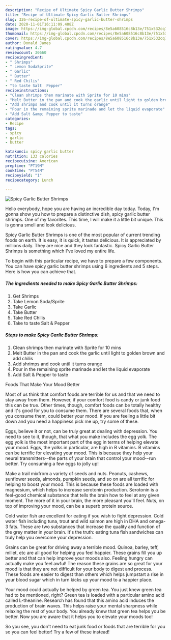 ```yaml
---
description: "Recipe of Ultimate Spicy Garlic Butter Shrimps"
title: "Recipe of Ultimate Spicy Garlic Butter Shrimps"
slug: 326-recipe-of-ultimate-spicy-garlic-butter-shrimps
date: 2020-11-01T16:11:09.408Z
image: https://img-global.cpcdn.com/recipes/8e5a608516c8b13e/751x532cq70/spicy-garlic-butter-shrimps-recipe-main-photo.jpg
thumbnail: https://img-global.cpcdn.com/recipes/8e5a608516c8b13e/751x532cq70/spicy-garlic-butter-shrimps-recipe-main-photo.jpg
cover: https://img-global.cpcdn.com/recipes/8e5a608516c8b13e/751x532cq70/spicy-garlic-butter-shrimps-recipe-main-photo.jpg
author: Donald James
ratingvalue: 4.7
reviewcount: 30660
recipeingredient:
- " Shrimps"
- " Lemon SodaSprite"
- " Garlic"
- " Butter"
- " Red Chilis"
- "to taste Salt  Pepper"
recipeinstructions:
- "Clean shrimps then marinate with Sprite for 10 mins"
- "Melt Butter in the pan and cook the garlic until light to golden brown and add chilis"
- "Add shrimps and cook until it turns orange"
- "Pour in the remaining sprite marinade and let the liquid evaporate"
- "Add Salt &amp; Pepper to taste"
categories:
- Recipe
tags:
- spicy
- garlic
- butter

katakunci: spicy garlic butter 
nutrition: 133 calories
recipecuisine: American
preptime: "PT19M"
cooktime: "PT54M"
recipeyield: "1"
recipecategory: Lunch

---
```



![Spicy Garlic Butter Shrimps](https://img-global.cpcdn.com/recipes/8e5a608516c8b13e/751x532cq70/spicy-garlic-butter-shrimps-recipe-main-photo.jpg)

Hello everybody, hope you are having an incredible day today. Today, I'm gonna show you how to prepare a distinctive dish, spicy garlic butter shrimps. One of my favorites. This time, I will make it a little bit unique. This is gonna smell and look delicious.



Spicy Garlic Butter Shrimps is one of the most popular of current trending foods on earth. It is easy, it is quick, it tastes delicious. It is appreciated by millions daily. They are nice and they look fantastic. Spicy Garlic Butter Shrimps is something which I've loved my entire life.


To begin with this particular recipe, we have to prepare a few components. You can have spicy garlic butter shrimps using 6 ingredients and 5 steps. Here is how you can achieve that.

<!--inarticleads1-->

##### The ingredients needed to make Spicy Garlic Butter Shrimps:

1. Get  Shrimps
1. Take  Lemon Soda/Sprite
1. Take  Garlic
1. Take  Butter
1. Take  Red Chilis
1. Take to taste Salt &amp; Pepper




<!--inarticleads2-->

##### Steps to make Spicy Garlic Butter Shrimps:

1. Clean shrimps then marinate with Sprite for 10 mins
1. Melt Butter in the pan and cook the garlic until light to golden brown and add chilis
1. Add shrimps and cook until it turns orange
1. Pour in the remaining sprite marinade and let the liquid evaporate
1. Add Salt &amp; Pepper to taste




Foods That Make Your Mood Better


Most of us think that comfort foods are terrible for us and that we need to stay away from them. However, if your comfort food is candy or junk food this can be true. Other times, though, comfort foods can be totally healthy and it's good for you to consume them. There are several foods that, when you consume them, could better your mood. If you are feeling a little bit down and you need a happiness pick me up, try some of these.

Eggs, believe it or not, can be truly great at dealing with depression. You need to see to it, though, that what you make includes the egg yolk. The egg yolk is the most important part of the egg in terms of helping elevate your mood. Eggs, the yolks in particular, are high in B vitamins. B vitamins can be terrific for elevating your mood. This is because they help your neural transmitters--the parts of your brain that control your mood--run better. Try consuming a few eggs to jolly up!

Make a trail mixfrom a variety of seeds and nuts. Peanuts, cashews, sunflower seeds, almonds, pumpkin seeds, and so on are all terrific for helping to boost your mood. This is because these foods are loaded with magnesium, which helps to increase serotonin production. Serotonin is a feel-good chemical substance that tells the brain how to feel at any given moment. The more of it in your brain, the more pleasant you'll feel. Nuts, on top of improving your mood, can be a superb protein source.

Cold water fish are excellent for eating if you wish to fight depression. Cold water fish including tuna, trout and wild salmon are high in DHA and omega-3 fats. These are two substances that increase the quality and function of the grey matter in your brain. It's the truth: eating tuna fish sandwiches can truly help you overcome your depression. 

Grains can be great for driving away a terrible mood. Quinoa, barley, teff, millet, etc are all good for helping you feel happier. These grains fill you up better and that can help improve your moods also. Feeling hungry can actually make you feel awful! The reason these grains are so great for your mood is that they are not difficult for your body to digest and process. These foods are easier to digest than others which helps jumpstart a rise in your blood sugar which in turn kicks up your mood to a happier place.

Your mood could actually be helped by green tea. You just knew green tea had to be mentioned, right? Green tea is loaded with a particular amino acid called L-theanine. Research has found that this amino acid induces the production of brain waves. This helps raise your mental sharpness while relaxing the rest of your body. You already knew that green tea helps you be better. Now you are aware that it helps you to elevate your moods too!

So you see, you don't need to eat junk food or foods that are terrible for you so you can feel better! Try a few of these instead!

